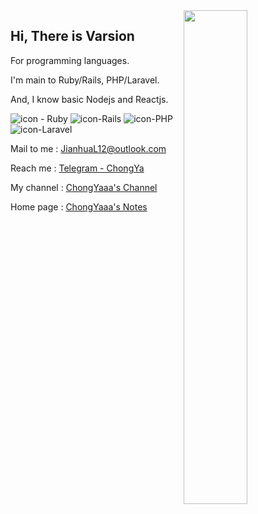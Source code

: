
  <img align="right" src="https://github-readme-stats.vercel.app/api?username=Varsion&show_icons=true" width="45%" />



## Hi, There is Varsion

For programming languages.

 I'm main to Ruby/Rails, PHP/Laravel.

And, I know basic Nodejs and Reactjs.

![icon - Ruby](https://img.shields.io/badge/Ruby-2.*-ed5a65) ![icon-Rails](https://img.shields.io/badge/Rails-6.*-ee3f4d) ![icon-PHP](https://img.shields.io/badge/PHP-7.2-2474b5) ![icon-Laravel](https://img.shields.io/badge/laravel-6.*-FF2D20)

Mail to me	: JianhuaL12@outlook.com

Reach me	 : [Telegram - ChongYa](https://t.me/Varsion)

My channel  : [ChongYaaa's Channel](https://t.me/cynight)

Home page  : [ChongYaaa's Notes](https://blog.varsion.cn)

